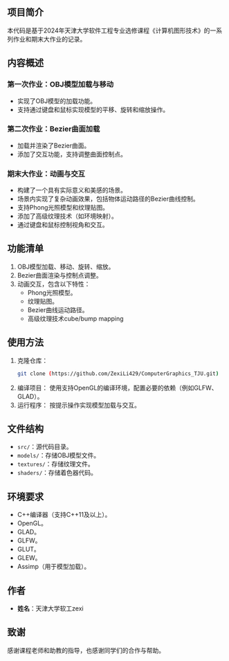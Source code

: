 ## 项目简介
本代码是基于2024年天津大学软件工程专业选修课程《计算机图形技术》的一系列作业和期末大作业的记录。

## 内容概述

### 第一次作业：OBJ模型加载与移动
- 实现了OBJ模型的加载功能。
- 支持通过键盘和鼠标实现模型的平移、旋转和缩放操作。

### 第二次作业：Bezier曲面加载
- 加载并渲染了Bezier曲面。
- 添加了交互功能，支持调整曲面控制点。

### 期末大作业：动画与交互
- 构建了一个具有实际意义和美感的场景。
- 场景内实现了复杂动画效果，包括物体运动路径的Bezier曲线控制。
- 支持Phong光照模型和纹理贴图。
- 添加了高级纹理技术（如环境映射）。
- 通过键盘和鼠标控制视角和交互。

## 功能清单
1. OBJ模型加载、移动、旋转、缩放。
2. Bezier曲面渲染与控制点调整。
3. 动画交互，包含以下特性：
   - Phong光照模型。
   - 纹理贴图。
   - Bezier曲线运动路径。
   - 高级纹理技术cube/bump mapping

## 使用方法
1. 克隆仓库：
   ```bash
   git clone (https://github.com/ZexiLi429/ComputerGraphics_TJU.git)
   ```
2. 编译项目：
   使用支持OpenGL的编译环境，配置必要的依赖（例如GLFW、GLAD）。
3. 运行程序：
   按提示操作实现模型加载与交互。

## 文件结构
- `src/`：源代码目录。
- `models/`：存储OBJ模型文件。
- `textures/`：存储纹理文件。
- `shaders/`：存储着色器代码。

## 环境要求
- C++编译器（支持C++11及以上）。
- OpenGL。
- GLAD。
- GLFW。
- GLUT。
- GLEW。
- Assimp（用于模型加载）。

## 作者
- **姓名**：天津大学软工zexi

## 致谢
感谢课程老师和助教的指导，也感谢同学们的合作与帮助。
